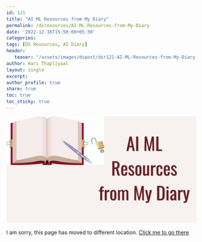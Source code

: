 ```yaml
---
id: 121   
title: "AI ML Resources from My Diary"
permalink: /dsresources/AI-ML-Resources-from-My-Diary
date: '2022-12-16T15:50:00+05:30'
categories: 
tags: [DS Resources, AI Diary] 
header:
   teaser: "/assets/images/dspost/dsr121-AI-ML-Resources-from-My-Diary.jpg"
author: Hari Thapliyaal   
layout: single   
excerpt:   
author_profile: true   
share: true   
toc: true   
toc_sticky: true 
---
```


![AI ML Resources from My Diary](/assets/images/dspost/dsr121-AI-ML-Resources-from-My-Diary.jpg)   

I am sorry, this page has moved to different location. [Click me to go there](/dsblog/AI-ML-Resources-from-My-Diary)